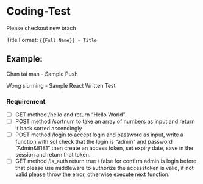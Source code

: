 # Coding-Test

Please checkout new brach

Title Format: `{{Full Name}} - Title`

## Example:

  Chan tai man - Sample Push
  
  Wong siu ming - Sample React Written Test

### Requirement

- [ ]  GET method /hello and return “Hello World”
- [ ] POST method /sortnum to take an array of numbers as input and return it back sorted ascendingly
- [ ] POST method /login to accept login and password as input, write a function with sql check that the login is “admin” and password “Admin&8181” then create an access token, set expiry date, save in the session and return that token.
- [ ] GET method /is_auth return true / false for confirm admin is login before that please use middleware to authorize the accesstoken is valid, if not valid please throw the error, otherwise execute next function.
